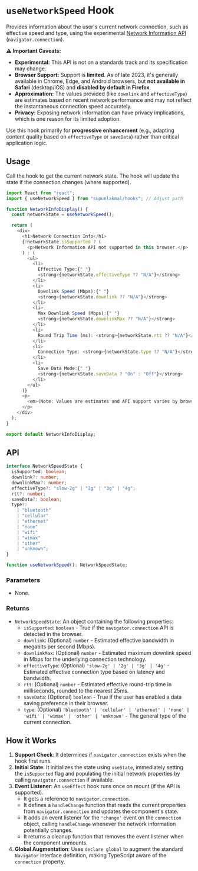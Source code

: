 # `useNetworkSpeed` Hook

Provides information about the user's current network connection, such as effective speed and type, using the experimental [Network Information API](https://developer.mozilla.org/en-US/docs/Web/API/Network_Information_API) (`navigator.connection`).

**⚠️ Important Caveats:**

- **Experimental:** This API is not on a standards track and its specification may change.
- **Browser Support:** Support is **limited**. As of late 2023, it's generally available in Chrome, Edge, and Android browsers, but **not available in Safari** (desktop/iOS) and **disabled by default in Firefox**.
- **Approximation:** The values provided (like `downlink` and `effectiveType`) are estimates based on recent network performance and may not reflect the instantaneous connection speed accurately.
- **Privacy:** Exposing network information can have privacy implications, which is one reason for its limited adoption.

Use this hook primarily for **progressive enhancement** (e.g., adapting content quality based on `effectiveType` or `saveData`) rather than critical application logic.

## Usage

Call the hook to get the current network state. The hook will update the state if the connection changes (where supported).

```typescript
import React from "react";
import { useNetworkSpeed } from "supunlakmal/hooks"; // Adjust path

function NetworkInfoDisplay() {
  const networkState = useNetworkSpeed();

  return (
    <div>
      <h1>Network Connection Info</h1>
      {!networkState.isSupported ? (
        <p>Network Information API not supported in this browser.</p>
      ) : (
        <ul>
          <li>
            Effective Type:{" "}
            <strong>{networkState.effectiveType ?? "N/A"}</strong>
          </li>
          <li>
            Downlink Speed (Mbps):{" "}
            <strong>{networkState.downlink ?? "N/A"}</strong>
          </li>
          <li>
            Max Downlink Speed (Mbps):{" "}
            <strong>{networkState.downlinkMax ?? "N/A"}</strong>
          </li>
          <li>
            Round Trip Time (ms): <strong>{networkState.rtt ?? "N/A"}</strong>
          </li>
          <li>
            Connection Type: <strong>{networkState.type ?? "N/A"}</strong>
          </li>
          <li>
            Save Data Mode:{" "}
            <strong>{networkState.saveData ? "On" : "Off"}</strong>
          </li>
        </ul>
      )}
      <p>
        <em>(Note: Values are estimates and API support varies by browser)</em>
      </p>
    </div>
  );
}

export default NetworkInfoDisplay;
```

## API

```typescript
interface NetworkSpeedState {
  isSupported: boolean;
  downlink?: number;
  downlinkMax?: number;
  effectiveType?: "slow-2g" | "2g" | "3g" | "4g";
  rtt?: number;
  saveData?: boolean;
  type?:
    | "bluetooth"
    | "cellular"
    | "ethernet"
    | "none"
    | "wifi"
    | "wimax"
    | "other"
    | "unknown";
}

function useNetworkSpeed(): NetworkSpeedState;
```

### Parameters

- None.

### Returns

- `NetworkSpeedState`: An object containing the following properties:
  - `isSupported`: `boolean` - True if the `navigator.connection` API is detected in the browser.
  - `downlink`: (Optional) `number` - Estimated effective bandwidth in megabits per second (Mbps).
  - `downlinkMax`: (Optional) `number` - Estimated maximum downlink speed in Mbps for the underlying connection technology.
  - `effectiveType`: (Optional) `'slow-2g' | '2g' | '3g' | '4g'` - Estimated effective connection type based on latency and bandwidth.
  - `rtt`: (Optional) `number` - Estimated effective round-trip time in milliseconds, rounded to the nearest 25ms.
  - `saveData`: (Optional) `boolean` - True if the user has enabled a data saving preference in their browser.
  - `type`: (Optional) `'bluetooth' | 'cellular' | 'ethernet' | 'none' | 'wifi' | 'wimax' | 'other' | 'unknown'` - The general type of the current connection.

## How it Works

1.  **Support Check**: It determines if `navigator.connection` exists when the hook first runs.
2.  **Initial State**: It initializes the state using `useState`, immediately setting the `isSupported` flag and populating the initial network properties by calling `navigator.connection` if available.
3.  **Event Listener**: An `useEffect` hook runs once on mount (if the API is supported).
    - It gets a reference to `navigator.connection`.
    - It defines a `handleChange` function that reads the current properties from `navigator.connection` and updates the component's state.
    - It adds an event listener for the `'change'` event on the `connection` object, calling `handleChange` whenever the network information potentially changes.
    - It returns a cleanup function that removes the event listener when the component unmounts.
4.  **Global Augmentation**: Uses `declare global` to augment the standard `Navigator` interface definition, making TypeScript aware of the `connection` property.
